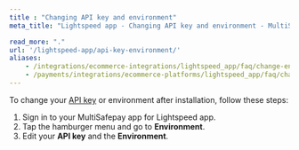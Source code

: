```yaml
---
title : "Changing API key and environment"
meta_title: "Lightspeed app - Changing API key and environment - MultiSafepay Docs"

read_more: "."
url: '/lightspeed-app/api-key-environment/'
aliases:
    - /integrations/ecommerce-integrations/lightspeed_app/faq/change-environment/
    - /payments/integrations/ecommerce-platforms/lightspeed_app/faq/changing-api-key-and-environment/
---
```


To change your [API key](/getting-started/glossary/#api-key) or environment after installation, follow these steps:

1. Sign in to your MultiSafepay app for Lightspeed app.
2. Tap the hamburger menu and go to **Environment**.
3. Edit your **API key** and the **Environment**.
